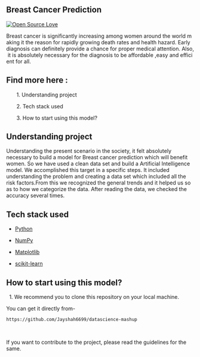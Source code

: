 ## Breast Cancer Prediction

[![Open Source Love](https://badges.frapsoft.com/os/v2/open-source.svg?v=103)](https://github.com/Jayshah6699/datascience-mashup/tree/main/BreastCancerPrediction)

Breast cancer is significantly increasing among women around the world making it the reason for rapidly growing death rates and health hazard. Early diagnosis can definitely provide a chance for proper medical attention. Also, it is absolutely necessary for the diagnosis to be affordable ,easy and efficient for all. 

## Find more here :
       1. Understanding project
       
       2. Tech stack used
       
       3. How to start using this model?
       
## Understanding project
Understanding the present scenario in the society, it felt absolutely necessary to build a model for Breast cancer prediction which will benefit women. So we have used a clean data set and build a Artificial Intelligence model.
We accomplished this target in a specific steps. It included understanding the problem and creating a data set which included all the risk factors.From this we recognized the general trends and it helped us so as to how we categorize the data.
After reading the data, we checked the accuracy several times. 

## Tech stack used

*  [Python](https://www.python.org/downloads/)

*  [NumPy](https://pypi.org/project/numpy/#files)

*  [Matplotlib](https://pypi.org/project/matplotlib/#files)

*  [scikit-learn](https://scikit-learn.org/stable/install.html)
 

## How to start using this model?
  1. We recommend you to clone this repository on your local machine.

You can get it directly from-

```https://github.com/Jayshah6699/datascience-mashup```

[main]: https://github.com/Pranjal-2001/datascience-mashup/blob/main/BreastCancerPrediction/snapshot.png "main page"

                               


If you want to contribute to the project, please read the guidelines for the same.

                                    
